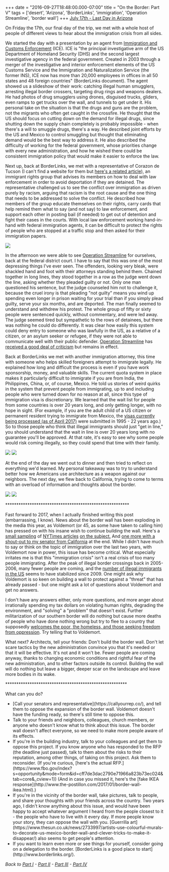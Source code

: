 +++
date = "2016-09-27T18:48:00.000-07:00"
title = "On the Border: Part V"
tags = ['desert', 'Arizona', 'BorderLinks', 'immigration', 'Operation Streamline', 'border wall']
+++
<u>July 17th - Last Day in Arizona</u>

On Friday the 17th, our final day of the trip, we met with a whole host of people of different views to hear about the immigration crisis from all sides.

We started the day with a presentation by an agent from [Immigration and Customs Enforcement](https://www.ice.gov/) (ICE).  ICE is "the principal investigative arm of the US Department of Homeland Security (DHS) and the second largest investigative agency in the federal government.  Created in 2003 through a merger of the investigative and interior enforcement elements of the US Customs Service and the Immigration and Naturalization Service (the former INS), ICE now has more than 20,000 employees in offices in all 50 states and 48 foreign countries" (BorderLinks document).  The agent showed us a slideshow of their work: catching illegal human smugglers, arresting illegal border crossers, targeting drug rings and weapons dealers.  He had photos of drug smugglers using drones, disguised trucks, gliders, even ramps to get trucks over the wall, and tunnels to get under it.  His personal take on the situation is that the drugs and guns are the problem, not the migrants who often get caught in the crossfire.  He thought that the US should focus on cutting down on the demand for illegal drugs, since shutting down the supply chain completely is probably impossible - when there's a will to smuggle drugs, there's a way.  He described joint efforts by the US and Mexico to control smuggling but thought that eliminating demand would be the best way to address it.  He also described the difficulty of working for the federal government, whose priorities change with every new administration, and how he wished there could be consistent immigration policy that would make it easier to enforce the law.

Next up, back at BorderLinks, we met with a representative of Corazon de Tucson (I can't find a website for them but [here's a related article](https://detentionwatchnetwork.wordpress.com/2011/06/01/corazon-de-tucson-joins-dwn/)), an immigrant rights group that advises its members on how to deal with law enforcement in order to avoid deportation if they are detained.  The representative challenged us to see the conflict over immigration as driven purely by racism, arguing that racism is the root cause and the one thing that needs to be addressed to solve the conflict.  He described how members of the group educate themselves on their rights, carry cards that help remind them what to say (and not say) to law enforcement, and support each other in posting bail (if needed) to get out of detention and fight their cases in the courts.  With local law enforcement working hand-in-hand with federal immigration agents, it can be difficult to protect the rights of people who are stopped at a traffic stop and then asked for their immigration papers.

<img src="https://2.bp.blogspot.com/-E_oYqIuTR3I/Vjg8DwqHjcI/AAAAAAAAH3E/t-bRKai4Jrw-GZn9YXO3aJHP3_v4akncwCPcB/s1600/IMG_2397.jpg"/>

In the afternoon we were able to see [Operation Streamline](https://en.wikipedia.org/wiki/Operation_Streamline) for ourselves, back at the federal district court.  I have to say that this was one of the most depressing things I've ever seen.  The offenders, looking very bleak, were shackled hand and foot with their attorneys standing behind them.  Chained together in long lines, they stood together in a row as the judge went down the line, asking whether they pleaded guilty or not.  Only one man questioned his sentence, but the judge counseled him not to challenge it, because the cruel irony is that pleading "not guilty" means you wind up spending even longer in prison waiting for your trial than if you simply plead guilty, serve your six months, and are deported.  The man finally seemed to understand and withdrew his protest.  The whole group of fifty or sixty people were sentenced quickly, without commentary, and were led away.  The judge seemed tired but sympathetic to the rows of detainees, but there was nothing he could do differently.  It was clear how easily this system could deny entry to someone who was lawfully in the US, as a relative of a citizen, or an asylum seeker or refugee, if they were not able to communicate well with their public defender.  [Operation Streamline](http://immigrationimpact.com/2015/12/15/operation-streamline-immigration/) has [received a good deal of criticism](https://www.aclu.org/letter/coalition-letter-attorney-general-171-organizations-end-streamline-prosecutions) but remains in effect.

Back at BorderLinks we met with another immigration attorney, this time with someone who helps skilled foreigners attempt to immigrate legally.  He explained how long and difficult the process is even if you have work sponsorship, money, and valuable skills.  The current quota system in place makes it particularly difficult to immigrate if you are from India, the Philippines, China, or, of course, Mexico.  He told us stories of weird quirks in the system that prevent people from immigrating, up to and including people who were turned down for no reason at all, since this type of immigration visa is discretionary.  We learned that the wait list for people from some countries is over 20 years long, and only getting longer, with no hope in sight.  (For example, if you are the adult child of a US citizen or permanent resident trying to immigrate from Mexico, the [visas currently being processed (as of April 2017)](https://travel.state.gov/content/visas/en/law-and-policy/bulletin/2017/visa-bulletin-for-april-2017.html) were submitted in 1995 - 22 years ago.)  So to those people who think that illegal immigrants should just "get in line," you should understand that the wait in line is over 20 years long with no guarantee you'll be approved.  At that rate, it's easy to see why some people would risk coming illegally, so they could spend that time with their family.

<img src="https://2.bp.blogspot.com/-zazAreRkT3I/Vjg8FopPRPI/AAAAAAAAH3c/6S21eJmMfTwqp5T9OGLs5m_6uZ4cpIsVQCPcB/s1600/IMG_2406.jpg"/>

<img src="https://2.bp.blogspot.com/-4BEddPIFcc0/Vjg8GOGa_0I/AAAAAAAAH3k/QrRhU5X7gHkDS1AbcgtU2KqOqm9jLU2mwCPcB/s1600/IMG_2407.jpg"/>

At the end of the day we went out to dinner and then tried to reflect on everything we'd learned.  My personal takeaway was to try to understand better how we Americans use architecture as a weapon against our neighbors.  The next day, we flew back to California, trying to come to terms with an overload of information and thoughts about the border.

<img src="https://1.bp.blogspot.com/-3C1zbXeUtSw/Vjg8Ei4h9SI/AAAAAAAAH3M/lDeWXeQsNJkPmpds_g0DeYpOiukrOuAkgCPcB/s1600/IMG_2402.jpg"/>

<img src="https://3.bp.blogspot.com/-d8_mjLcnr_k/Vjg8IDwLvAI/AAAAAAAAH38/ZAmiUhDHlt4ZNtTOHCU3t7m-iLQJEsMZwCPcB/s1600/IMG_2435.jpg"/>

&ast;&ast;&ast;&ast;&ast;&ast;&ast;&ast;&ast;&ast;&ast;&ast;&ast;&ast;&ast;&ast;&ast;&ast;&ast;&ast;&ast;&ast;&ast;&ast;&ast;&ast;&ast;&ast;&ast;&ast;&ast;&ast;&ast;&ast;&ast;&ast;&ast;&ast;&ast;&ast;&ast;&ast;&ast;&ast;&ast;&ast;&ast;&ast;&ast;&ast;&ast;&ast;&ast;&ast;&ast;&ast;

Fast forward to 2017, when I actually finished writing this post (embarrassing, I know).  News about the border wall has been exploding in the media this year, as Voldemort (or 45, as some have taken to calling him) has pressed on with his insane wish to continue building the wall.  Here's a [small sampling](https://www.nytimes.com/interactive/2017/02/08/world/americas/before-the-wall-life-along-the-us-mexico-border.html?_r=0) of [NYTimes articles](https://www.nytimes.com/2017/02/21/business/economy/mexico-immigration-border-wall.html) [on the subject.](https://www.nytimes.com/2017/03/16/us/politics/donald-trump-border-wall-budget.html)  And [one more with a shout-out to my senator from California](https://www.nytimes.com/2017/04/05/us/politics/john-kelly-homeland-security-border-wall-mexico.html) at the end.  While I didn't have much to say or think on the topic of immigration over the last two years, with Voldemort now in power, this issue has become critical.  What especially irritates me is that this "immigration crisis" isn't a real crisis of too many people immigrating.  After the peak of illegal border crossings back in 2005-2006, many fewer people are coming, and the [number of illegal immigrants in the US](http://www.pewresearch.org/fact-tank/2016/11/03/5-facts-about-illegal-immigration-in-the-u-s/) seems to have stabilized since 2009.  One might ask why Voldemort is so keen on building a wall to protect against a "threat" that has already passed - but one might ask a lot of questions about Voldemort and get no answers.

I don't have any answers either, only more questions, and more anger about irrationally spending my tax dollars on violating human rights, degrading the environment, and "solving" a "problem" that doesn't exist.  Further militarization of our southern border will do nothing but cause more deaths of people who have done nothing wrong but try to flee to a country that supposedly [welcomes the poor, the homeless, and those seeking freedom from oppression](https://en.wikipedia.org/wiki/The_New_Colossus).  Try telling that to Voldemort.

What next?  Architects, tell your friends: Don't build the border wall.  Don't let scare tactics by the new administration convince you that it's needed or that it will be effective.  It's not and it won't be.  Fewer people are coming anyway, thanks to changing economic conditions and rightful fear of the new administration, and to other factors outside its control.  Building the wall will do nothing but leave a bigger, deeper scar on the landscape and leave more bodies in its wake.

&ast;&ast;&ast;&ast;&ast;&ast;&ast;&ast;&ast;&ast;&ast;&ast;&ast;&ast;&ast;&ast;&ast;&ast;&ast;&ast;&ast;&ast;&ast;&ast;&ast;&ast;&ast;&ast;&ast;&ast;&ast;&ast;&ast;&ast;&ast;&ast;&ast;&ast;&ast;&ast;&ast;&ast;&ast;&ast;&ast;&ast;&ast;&ast;&ast;&ast;&ast;&ast;&ast;&ast;&ast;

What can you do?

<ul style="text-align: left;"><li>[Call your senators and representative](https://callyourrep.co/), and tell them to oppose the expansion of the border wall.  Voldemort doesn't have the funding ready, so there's still time to oppose this.</li><li>Talk to your friends and neighbors, colleagues, church members, or anyone who doesn't know what to think about this issue.  The border wall doesn't affect everyone, so we need to make more people aware of its effects.</li><li>If you're in the building industry, talk to your colleagues and get them to oppose this project.  If you know anyone who has responded to the RFP (the deadline just passed), talk to them about the risks to their reputation, among other things, of taking on this project.  Ask them to reconsider.  (If you're curious, [here's the actual RFP.](https://www.fbo.gov/index?s=opportunity&mode=form&id=cff7de3dac2790e71966a823b73ec024&tab=core&_cview=1))  (And in case you missed it, here's the [fake IKEA response](http://www.the-postillon.com/2017/01/border-wall-ikea.html).)</li><li>If you're in the vicinity of the border wall, take pictures, talk to people, and share your thoughts with your friends across the country.  Two years ago, I didn't know anything about this issue, and would have been happy to accept whatever argument I heard from the people closest to it - the people who have to live with it every day.  If more people know your story, they can oppose the wall with you.  [Guerrilla art](https://www.thesun.co.uk/news/2733997/artists-use-colourful-murals-to-decorate-us-mexico-border-wall-and-clever-tricks-to-make-it-disappear/) also seems to get people's attention.</li><li>If you want to learn even more or see things for yourself, consider going on a delegation to the border.  [BorderLinks is a good place to start](http://www.borderlinks.org/).</li></ul>

*Back to [Part I](http://notbuiltinaday.blogspot.com/2015/11/on-border-part-i.html)  - [Part II](http://notbuiltinaday.blogspot.com/2016/09/on-border-part-ii.html) - [Part III](http://notbuiltinaday.blogspot.com/2016/09/on-border-part-iii.html) - [Part IV](http://notbuiltinaday.blogspot.com/2016/09/on-border-part-iv.html)*

